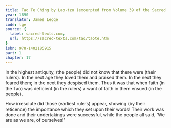```yaml
---
title: Tao Te Ching by Lao-tzu (excerpted from Volume 39 of the Sacred Books of the East.)
year: 1890
translator: James Legge
code: lge
source: {
  label: sacred-texts.com,
  url: https://sacred-texts.com/tao/taote.htm
}
isbn: 978-1402185915
part: 1
chapter: 17
---
```

In the highest antiquity, (the people) did not know that there were (their rulers). In the next age they loved them and praised them.
In the next they feared them; in the next they despised them. Thus it was that when faith (in the Tao) was deficient (in the rulers)
a want of faith in them ensued (in the people). 

How irresolute did those (earliest rulers) appear, showing (by their reticence) the importance which they set upon their words! Their work was done and their undertakings were successful, while the people all said, 'We are as we are, of ourselves!'